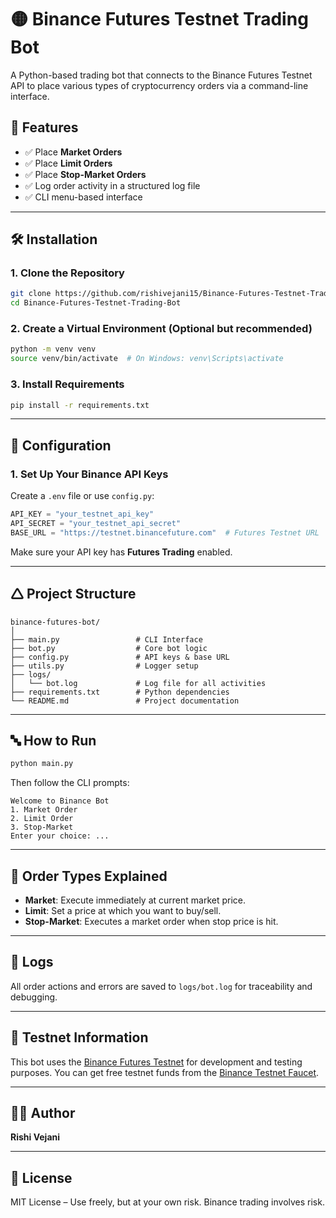 # 🟡 Binance Futures Testnet Trading Bot

A Python-based trading bot that connects to the Binance Futures Testnet API to place various types of cryptocurrency orders via a command-line interface.

## 🚀 Features

* ✅ Place **Market Orders**
* ✅ Place **Limit Orders**
* ✅ Place **Stop-Market Orders**
* ✅ Log order activity in a structured log file
* ✅ CLI menu-based interface

---

## 🛠️ Installation

### 1. Clone the Repository

```bash
git clone https://github.com/rishivejani15/Binance-Futures-Testnet-Trading-Bot.git
cd Binance-Futures-Testnet-Trading-Bot
```

### 2. Create a Virtual Environment (Optional but recommended)

```bash
python -m venv venv
source venv/bin/activate  # On Windows: venv\Scripts\activate
```

### 3. Install Requirements

```bash
pip install -r requirements.txt
```

---

## 🔐 Configuration

### 1. Set Up Your Binance API Keys

Create a `.env` file or use `config.py`:

```python
API_KEY = "your_testnet_api_key"
API_SECRET = "your_testnet_api_secret"
BASE_URL = "https://testnet.binancefuture.com"  # Futures Testnet URL
```

Make sure your API key has **Futures Trading** enabled.

---

## 🛆 Project Structure

```
binance-futures-bot/
│
├── main.py                 # CLI Interface
├── bot.py                  # Core bot logic
├── config.py               # API keys & base URL
├── utils.py                # Logger setup
├── logs/
│   └── bot.log             # Log file for all activities
├── requirements.txt        # Python dependencies
└── README.md               # Project documentation
```

---

## 🔤️ How to Run

```bash
python main.py
```

Then follow the CLI prompts:

```
Welcome to Binance Bot
1. Market Order
2. Limit Order
3. Stop-Market
Enter your choice: ...
```

---

## 🧠 Order Types Explained

* **Market**: Execute immediately at current market price.
* **Limit**: Set a price at which you want to buy/sell.
* **Stop-Market**: Executes a market order when stop price is hit.

---

## 📝 Logs

All order actions and errors are saved to `logs/bot.log` for traceability and debugging.

---

## 🧪 Testnet Information

This bot uses the [Binance Futures Testnet](https://testnet.binancefuture.com/) for development and testing purposes. You can get free testnet funds from the [Binance Testnet Faucet](https://testnet.binancefuture.com/futures/BTCUSDT).

---


## 🧑‍💻 Author

**Rishi Vejani**

---

## 📄 License

MIT License – Use freely, but at your own risk. Binance trading involves risk.

